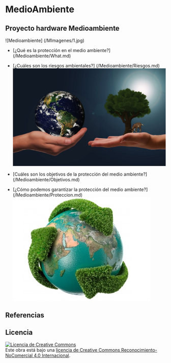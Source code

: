 # MedioAmbiente

## Proyecto hardware Medioambiente
![Medioambiente] (/MImagenes/1.jpg)
- [¿Qué es la protección en el medio ambiente?] (/Medioambiente/What.md)

- [¿Cuáles son los riesgos ambientales?] (/Medioambiente/Riesgos.md)
![Medioambiente2](/MImagenes/2.jpg)
- [Cuáles son los objetivos de la protección del medio ambiente?] (/Medioambiente/Objetivos.md)

- [¿Cómo podemos garantizar la protección del medio ambiente?] (/Medioambiente/Proteccion.md)
![Medioambiente3](/MImagenes/3.jpg)
## Referencias

## Licencia

<a rel="license" href="http://creativecommons.org/licenses/by-nc/4.0/"><img alt="Licencia de Creative Commons" style="border-width:0" src="https://i.creativecommons.org/l/by-nc/4.0/88x31.png" /></a><br />Este obra está bajo una <a rel="license" href="http://creativecommons.org/licenses/by-nc/4.0/">licencia de Creative Commons Reconocimiento-NoComercial 4.0 Internacional</a>.
